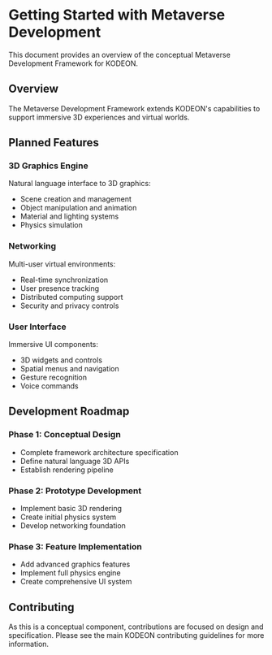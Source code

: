 # Getting Started with Metaverse Development

This document provides an overview of the conceptual Metaverse Development Framework for KODEON.

## Overview

The Metaverse Development Framework extends KODEON's capabilities to support immersive 3D experiences and virtual worlds.

## Planned Features

### 3D Graphics Engine

Natural language interface to 3D graphics:

-   Scene creation and management
-   Object manipulation and animation
-   Material and lighting systems
-   Physics simulation

### Networking

Multi-user virtual environments:

-   Real-time synchronization
-   User presence tracking
-   Distributed computing support
-   Security and privacy controls

### User Interface

Immersive UI components:

-   3D widgets and controls
-   Spatial menus and navigation
-   Gesture recognition
-   Voice commands

## Development Roadmap

### Phase 1: Conceptual Design

-   Complete framework architecture specification
-   Define natural language 3D APIs
-   Establish rendering pipeline

### Phase 2: Prototype Development

-   Implement basic 3D rendering
-   Create initial physics system
-   Develop networking foundation

### Phase 3: Feature Implementation

-   Add advanced graphics features
-   Implement full physics engine
-   Create comprehensive UI system

## Contributing

As this is a conceptual component, contributions are focused on design and specification. Please see the main KODEON contributing guidelines for more information.
